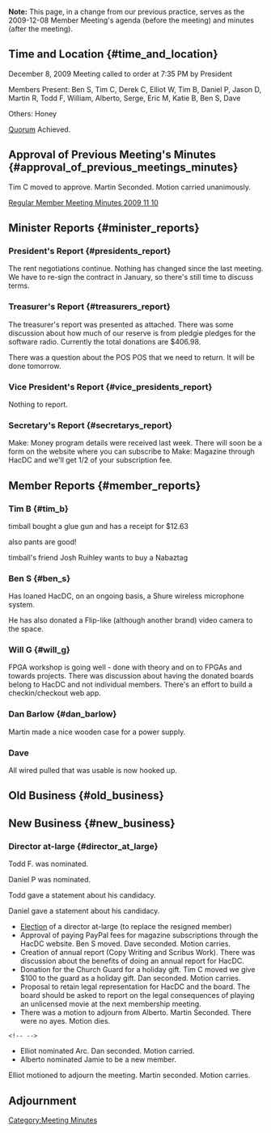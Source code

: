 **Note:** This page, in a change from our previous practice, serves as
the 2009-12-08 Member Meeting's agenda (before the meeting) and minutes
(after the meeting).

## Time and Location {#time_and_location}

December 8, 2009 Meeting called to order at 7:35 PM by President

Members Present: Ben S, Tim C, Derek C, Elliot W, Tim B, Daniel P, Jason
D, Martin R, Todd F, William, Alberto, Serge, Eric M, Katie B, Ben S,
Dave

Others: Honey

[Quorum](Quorum) Achieved.

## Approval of Previous Meeting's Minutes {#approval_of_previous_meetings_minutes}

Tim C moved to approve. Martin Seconded. Motion carried unanimously.

[Regular Member Meeting Minutes 2009 11
10](Regular_Member_Meeting_Minutes_2009_11_10)

## Minister Reports {#minister_reports}

### President's Report {#presidents_report}

The rent negotiations continue. Nothing has changed since the last
meeting. We have to re-sign the contract in January, so there's still
time to discuss terms.

### Treasurer's Report {#treasurers_report}

The treasurer's report was presented as attached. There was some
discussion about how much of our reserve is from pledgie pledges for the
software radio. Currently the total donations are \$406.98.

There was a question about the POS POS that we need to return. It will
be done tomorrow.

### Vice President's Report {#vice_presidents_report}

Nothing to report.

### Secretary's Report {#secretarys_report}

Make: Money program details were received last week. There will soon be
a form on the website where you can subscribe to Make: Magazine through
HacDC and we'll get 1/2 of your subscription fee.

## Member Reports {#member_reports}

### Tim B {#tim_b}

timball bought a glue gun and has a receipt for \$12.63

also pants are good!

timball's friend Josh Ruihley wants to buy a Nabaztag

### Ben S {#ben_s}

Has loaned HacDC, on an ongoing basis, a Shure wireless microphone
system.

He has also donated a Flip-like (although another brand) video camera to
the space.

### Will G {#will_g}

FPGA workshop is going well - done with theory and on to FPGAs and
towards projects. There was discussion about having the donated boards
belong to HacDC and not individual members. There's an effort to build a
checkin/checkout web app.

### Dan Barlow {#dan_barlow}

Martin made a nice wooden case for a power supply.

### Dave

All wired pulled that was usable is now hooked up.

## Old Business {#old_business}

## New Business {#new_business}

### Director at-large {#director_at_large}

Todd F. was nominated.

Daniel P was nominated.

Todd gave a statement about his candidacy.

Daniel gave a statement about his candidacy.

-   [Election](Bylaws#Section_3:_Elections) of a director
    at-large (to replace the resigned member)
-   Approval of paying PayPal fees for magazine subscriptions through
    the HacDC website. Ben S moved. Dave seconded. Motion carries.
-   Creation of annual report (Copy Writing and Scribus Work). There was
    discussion about the benefits of doing an annual report for HacDC.
-   Donation for the Church Guard for a holiday gift. Tim C moved we
    give \$100 to the guard as a holiday gift. Dan seconded. Motion
    carries.
-   Proposal to retain legal representation for HacDC and the board. The
    board should be asked to report on the legal consequences of playing
    an unlicensed movie at the next membership meeting.
-   There was a motion to adjourn from Alberto. Martin Seconded. There
    were no ayes. Motion dies.

```{=html}
<!-- -->
```
-   Elliot nominated Arc. Dan seconded. Motion carried.
-   Alberto nominated Jamie to be a new member.

Elliot motioned to adjourn the meeting. Martin seconded. Motion carries.

## Adjournment

[Category:Meeting Minutes](Category:Meeting_Minutes)
